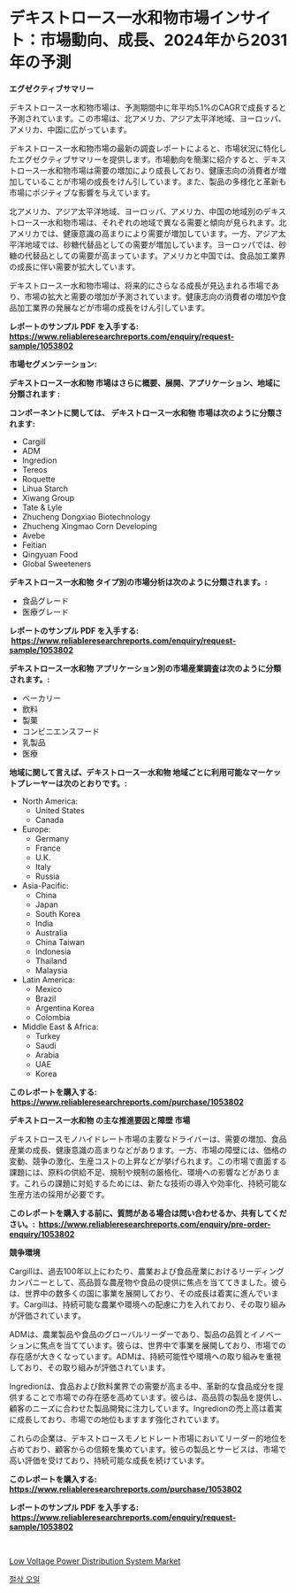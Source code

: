 <p><h1>デキストロース一水和物市場インサイト：市場動向、成長、2024年から2031年の予測</h1></p><p><strong>エグゼクティブサマリー</strong></p>
<p><p>デキストロース一水和物市場は、予測期間中に年平均5.1%のCAGRで成長すると予測されています。この市場は、北アメリカ、アジア太平洋地域、ヨーロッパ、アメリカ、中国に広がっています。</p><p>デキストロース一水和物市場の最新の調査レポートによると、市場状況に特化したエグゼクティブサマリーを提供します。市場動向を簡潔に紹介すると、デキストロース一水和物市場は需要の増加により成長しており、健康志向の消費者が増加していることが市場の成長をけん引しています。また、製品の多様化と革新も市場にポジティブな影響を与えています。</p><p>北アメリカ、アジア太平洋地域、ヨーロッパ、アメリカ、中国の地域別のデキストロース一水和物市場は、それぞれの地域で異なる需要と傾向が見られます。北アメリカでは、健康意識の高まりにより需要が増加しています。一方、アジア太平洋地域では、砂糖代替品としての需要が増加しています。ヨーロッパでは、砂糖の代替品としての需要が高まっています。アメリカと中国では、食品加工業界の成長に伴い需要が拡大しています。</p><p>デキストロース一水和物市場は、将来的にさらなる成長が見込まれる市場であり、市場の拡大と需要の増加が予測されています。健康志向の消費者の増加や食品加工業界の発展などが市場の成長をけん引しています。</p></p>
<p><strong>レポートのサンプル PDF を入手する: <a href="https://www.reliableresearchreports.com/enquiry/request-sample/1053802">https://www.reliableresearchreports.com/enquiry/request-sample/1053802</a></strong></p>
<p><strong>市場セグメンテーション:</strong></p>
<p><strong> デキストロース一水和物 市場はさらに概要、展開、アプリケーション、地域に分類されます :</strong></p>
<p><strong>コンポーネントに関しては、 デキストロース一水和物 市場は次のように分類されます: &nbsp;</strong></p>
<p><ul><li>Cargill</li><li>ADM</li><li>Ingredion</li><li>Tereos</li><li>Roquette</li><li>Lihua Starch</li><li>Xiwang Group</li><li>Tate & Lyle</li><li>Zhucheng Dongxiao Biotechnology</li><li>Zhucheng Xingmao Corn Developing</li><li>Avebe</li><li>Feitian</li><li>Qingyuan Food</li><li>Global Sweeteners</li></ul></p>
<p><strong> デキストロース一水和物 タイプ別の市場分析は次のように分類されます。:</strong></p>
<p><ul><li>食品グレード</li><li>医療グレード</li></ul></p>
<p><strong>レポートのサンプル PDF を入手する: &nbsp;<a href="https://www.reliableresearchreports.com/enquiry/request-sample/1053802">https://www.reliableresearchreports.com/enquiry/request-sample/1053802</a></strong></p>
<p><strong> デキストロース一水和物 アプリケーション別の市場産業調査は次のように分類されます。:</strong></p>
<p><ul><li>ベーカリー</li><li>飲料</li><li>製菓</li><li>コンビニエンスフード</li><li>乳製品</li><li>医療</li></ul></p>
<p><strong>地域に関して言えば、デキストロース一水和物 地域ごとに利用可能なマーケットプレーヤーは次のとおりです。:</strong></p>
<p><ul>
    <li>
        North America:
        <ul>
            <li>United States</li>
            <li>Canada</li>
        </ul>
    </li>
    <li>
        Europe:
        <ul>
            <li>Germany</li>
            <li>France</li>
            <li>U.K.</li>
            <li>Italy</li>
            <li>Russia</li>
        </ul>
    </li>
    <li>
        Asia-Pacific:
        <ul>
            <li>China</li>
            <li>Japan</li>
            <li>South Korea</li>
            <li>India</li>
            <li>Australia</li>
            <li>China Taiwan</li>
            <li>Indonesia</li>
            <li>Thailand</li>
            <li>Malaysia</li>
        </ul>
    </li>
    <li>
        Latin America:
        <ul>
            <li>Mexico</li>
            <li>Brazil</li>
            <li>Argentina Korea</li>
            <li>Colombia</li>
        </ul>
    </li>
    <li>
        Middle East & Africa:
        <ul>
            <li>Turkey</li>
            <li>Saudi</li>
            <li>Arabia</li>
            <li>UAE</li>
            <li>Korea</li>
        </ul>
    </li>
    </ul></p>
<p><strong>このレポートを購入する: &nbsp;<a href="https://www.reliableresearchreports.com/purchase/1053802">https://www.reliableresearchreports.com/purchase/1053802</a></strong></p>
<p><strong>デキストロース一水和物 の主な推進要因と障壁 市場</strong></p>
<p><p>デキストロースモノハイドレート市場の主要なドライバーは、需要の増加、食品産業の成長、健康意識の高まりなどがあります。一方、市場の障壁には、価格の変動、競争の激化、生産コストの上昇などが挙げられます。この市場で直面する課題には、原料の供給不足、規制や規制の厳格化、環境への影響などがあります。これらの課題に対処するためには、新たな技術の導入や効率化、持続可能な生産方法の採用が必要です。</p></p>
<p><strong>このレポートを購入する前に、質問がある場合は問い合わせるか、共有してください。:&nbsp; <a href="https://www.reliableresearchreports.com/enquiry/pre-order-enquiry/1053802">https://www.reliableresearchreports.com/enquiry/pre-order-enquiry/1053802</a></strong></p>
<p><strong>競争環境</strong></p>
<p><p>Cargillは、過去100年以上にわたり、農業および食品産業におけるリーディングカンパニーとして、高品質な農産物や食品の提供に焦点を当ててきました。彼らは、世界中の数多くの国に事業を展開しており、その成長は着実に進んでいます。Cargillは、持続可能な農業や環境への配慮に力を入れており、その取り組みが評価されています。</p><p>ADMは、農業製品や食品のグローバルリーダーであり、製品の品質とイノベーションに焦点を当てています。彼らは、世界中で事業を展開しており、市場での存在感が大きくなっています。ADMは、持続可能性や環境への取り組みを重視しており、その取り組みが評価されています。</p><p>Ingredionは、食品および飲料業界での需要が高まる中、革新的な食品成分を提供することで市場での存在感を高めています。彼らは、高品質の製品を提供し、顧客のニーズに合わせた製品開発に注力しています。Ingredionの売上高は着実に成長しており、市場での地位もますます強化されています。</p><p>これらの企業は、デキストロースモノヒドレート市場においてリーダー的地位を占めており、顧客からの信頼を集めています。彼らの製品とサービスは、市場で高い評価を受けており、持続可能な成長を続けています。</p></p>
<p><strong>このレポートを購入する: &nbsp; <a href="https://www.reliableresearchreports.com/purchase/1053802">https://www.reliableresearchreports.com/purchase/1053802</a></strong></p>
<p><strong>レポートのサンプル PDF を入手する: &nbsp;<a href="https://www.reliableresearchreports.com/enquiry/request-sample/1053802">https://www.reliableresearchreports.com/enquiry/request-sample/1053802</a></strong><strong></strong></p>
<p>&nbsp;</p>
<p><p><a href="https://github.com/kathiaseamanalvaradovlprc2h/Market-Research-Report-List-1/blob/main/low-voltage-power-distribution-system-market.md">Low Voltage Power Distribution System Market</a></p><p><a href="https://github.com/royErdmtyan906778/Market-Research-Report-List-1/blob/main/751276714784.md">절삭 오일</a></p></p>